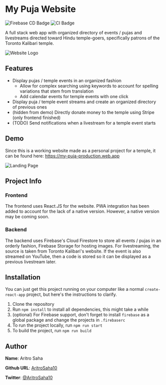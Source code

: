 # My Puja Website
![Firebase CD Badge](https://github.com/aritrosaha10/mypuja-website/workflows/Firebase%20Continuous%20Deployment/badge.svg)
![CI Badge](https://github.com/aritrosaha10/mypuja-website/workflows/Node%20Continuous%20Integration/badge.svg)

A full stack web app with organized directory of events / pujas and livestreams directed toward Hindu temple-goers, specifically patrons of the Toronto Kalibari temple.

![Website Logo](https://my-puja-production.web.app/logo192.png)

## Features
- Display pujas / temple events in an organized fashion
  - Allow for complex searching using keywords to account for spelling variations that stem from translation
  - Add calendar events for temple events with one click
- Display puja / temple event streams and create an organized directory of previous ones
- (hidden from demo) Directly donate money to the temple using Stripe (only frontend finished)
- (TODO) Send notifications when a livestream for a temple event starts

## Demo
Since this is a working website made as a personal project for a temple, it can be found here: https://my-puja-production.web.app

![Landing Page](https://i.imgur.com/Jfh3y3q.png)
## Project Info

### Frontend
The frontend uses React.JS for the website. PWA integration has been added to account for the lack of a native version. However, a native version may be coming soon.
### Backend
The backend uses Firebase's Cloud Firestore to store all events / pujas in an orderly fashion, Firebase Storage for hosting images. For livestreaming, the source is taken from Toronto Kalibari's website. If the event is also streamed on YouTube, then a code is stored so it can be displayed as a previous livestream later.

## Installation
You can just get this project running on your computer like a normal `create-react-app` project, but here's the instructions to clarify.
1. Clone the repository
2. Run `npm install` to install all dependencies, this might take a while
3. (optional) For Firebase support, don't forget to install `firebase` as a global package and change the projects in `.firebaserc`
4. To run the project locally, run `npm run start`
5. To build the project, run `npm run build`

## Author
**Name**: Aritro Saha

**Github URL**: [AritroSaha10](https://github.com/AritroSaha10)

**Twitter**: [@AritroSaha10](http://twitter.com/aritrosaha10)
